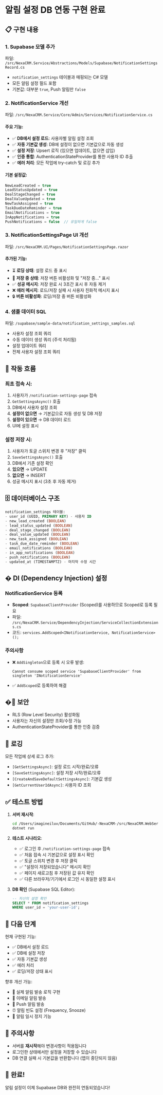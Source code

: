 # 알림 설정 DB 연동 구현 완료

## 📋 구현 내용

### 1. **Supabase 모델 추가**
파일: `/src/NexaCRM.Service/Abstractions/Models/Supabase/NotificationSettingsRecord.cs`

- `notification_settings` 테이블과 매핑되는 C# 모델
- 모든 알림 설정 필드 포함
- 기본값: 대부분 `true`, Push 알림만 `false`

### 2. **NotificationService 개선**
파일: `/src/NexaCRM.Service/Core/Admin/Services/NotificationService.cs`

#### 주요 기능:
- ✅ **DB에서 설정 로드**: 사용자별 알림 설정 조회
- ✅ **자동 기본값 생성**: DB에 설정이 없으면 기본값으로 자동 생성
- ✅ **설정 저장**: Upsert 로직 (있으면 업데이트, 없으면 삽입)
- ✅ **인증 통합**: AuthenticationStateProvider를 통한 사용자 ID 추출
- ✅ **에러 처리**: 모든 작업에 try-catch 및 로깅 추가

#### 기본 설정값:
```csharp
NewLeadCreated = true
LeadStatusUpdated = true
DealStageChanged = true
DealValueUpdated = true
NewTaskAssigned = true
TaskDueDateReminder = true
EmailNotifications = true
InAppNotifications = true
PushNotifications = false  // 유일하게 false
```

### 3. **NotificationSettingsPage UI 개선**
파일: `/src/NexaCRM.UI/Pages/NotificationSettingsPage.razor`

#### 추가된 기능:
- ⏳ **로딩 상태**: 설정 로드 중 표시
- 💾 **저장 중 상태**: 저장 버튼 비활성화 및 "저장 중..." 표시
- ✅ **성공 메시지**: 저장 완료 시 3초간 표시 후 자동 제거
- ❌ **에러 메시지**: 로드/저장 실패 시 사용자 친화적 메시지 표시
- 🔒 **버튼 비활성화**: 로딩/저장 중 버튼 비활성화

### 4. **샘플 데이터 SQL**
파일: `/supabase/sample-data/notification_settings_samples.sql`

- 사용자 설정 조회 쿼리
- 수동 데이터 생성 쿼리 (주석 처리됨)
- 설정 업데이트 쿼리
- 전체 사용자 설정 조회 쿼리

## 🔄 작동 흐름

### 최초 접속 시:
1. 사용자가 `/notification-settings-page` 접속
2. `GetSettingsAsync()` 호출
3. DB에서 사용자 설정 조회
4. **설정이 없으면** → 기본값으로 자동 생성 및 DB 저장
5. **설정이 있으면** → DB 데이터 로드
6. UI에 설정 표시

### 설정 저장 시:
1. 사용자가 토글 스위치 변경 후 "저장" 클릭
2. `SaveSettingsAsync()` 호출
3. DB에서 기존 설정 확인
4. **있으면** → UPDATE
5. **없으면** → INSERT
6. 성공 메시지 표시 (3초 후 자동 제거)

## 🗄️ 데이터베이스 구조

```sql
notification_settings 테이블:
- user_id (UUID, PRIMARY KEY) - 사용자 ID
- new_lead_created (BOOLEAN)
- lead_status_updated (BOOLEAN)
- deal_stage_changed (BOOLEAN)
- deal_value_updated (BOOLEAN)
- new_task_assigned (BOOLEAN)
- task_due_date_reminder (BOOLEAN)
- email_notifications (BOOLEAN)
- in_app_notifications (BOOLEAN)
- push_notifications (BOOLEAN)
- updated_at (TIMESTAMPTZ) - 마지막 수정 시간
```

## � DI (Dependency Injection) 설정

### NotificationService 등록
- **Scoped**: `SupabaseClientProvider` (Scoped)를 사용하므로 Scoped로 등록 필요
- 파일: `/src/NexaCRM.Service/DependencyInjection/ServiceCollectionExtensions.cs`
- 코드: `services.AddScoped<INotificationService, NotificationService>();`

### 주의사항
- ❌ `AddSingleton`으로 등록 시 오류 발생:
  ```
  Cannot consume scoped service 'SupabaseClientProvider' from singleton 'INotificationService'
  ```
- ✅ `AddScoped`로 등록하여 해결

## �🔐 보안

- RLS (Row Level Security) 활성화됨
- 사용자는 자신의 설정만 조회/수정 가능
- AuthenticationStateProvider를 통한 인증 검증

## 📝 로깅

모든 작업에 상세 로그 추가:
- `[GetSettingsAsync]`: 설정 로드 시작/완료/오류
- `[SaveSettingsAsync]`: 설정 저장 시작/완료/오류
- `[CreateAndSaveDefaultSettingsAsync]`: 기본값 생성
- `[GetCurrentUserIdAsync]`: 사용자 ID 조회

## ✅ 테스트 방법

1. **서버 재시작**:
   ```bash
   cd /Users/imagineiluv/Documents/GitHub/-NexaCRM-/src/NexaCRM.WebServer
   dotnet run
   ```

2. **테스트 시나리오**:
   - ✅ 로그인 후 `/notification-settings-page` 접속
   - ✅ 처음 접속 시 기본값으로 설정 표시 확인
   - ✅ 토글 스위치 변경 후 저장 클릭
   - ✅ "설정이 저장되었습니다" 메시지 확인
   - ✅ 페이지 새로고침 후 저장된 값 유지 확인
   - ✅ 다른 브라우저/기기에서 로그인 시 동일한 설정 표시

3. **DB 확인** (Supabase SQL Editor):
   ```sql
   -- 자신의 설정 확인
   SELECT * FROM notification_settings 
   WHERE user_id = 'your-user-id';
   ```

## 🚀 다음 단계

현재 구현된 기능:
- ✅ DB에서 설정 로드
- ✅ DB에 설정 저장
- ✅ 자동 기본값 생성
- ✅ 에러 처리
- ✅ 로딩/저장 상태 표시

향후 개선 가능:
- 🔔 실제 알림 발송 로직 구현
- 📧 이메일 알림 발송
- 📱 Push 알림 발송
- ⏰ 알림 빈도 설정 (Frequency, Snooze)
- 🔕 알림 일시 정지 기능

## 📌 주의사항

- 서버를 **재시작**해야 변경사항이 적용됩니다
- 로그인한 상태에서만 설정을 저장할 수 있습니다
- DB 연결 실패 시 기본값을 반환합니다 (앱이 중단되지 않음)

## 🎉 완료!

알림 설정이 이제 Supabase DB와 완전히 연동되었습니다!
